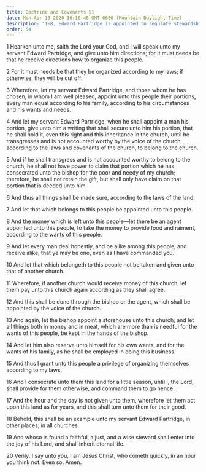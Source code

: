 ```yaml
---
title: Doctrine and Covenants 51
date: Mon Apr 13 2020 16:16:48 GMT-0600 (Mountain Daylight Time)
description: "1–8, Edward Partridge is appointed to regulate stewardships and properties; 9–12, The Saints are to deal honestly and receive alike; 13–15, They are to have a bishop’s storehouse and to organize properties according to the Lord’s law; 16–20, Ohio is to be a temporary gathering place."
order: 54
---
```


1 Hearken unto me, saith the Lord your God, and I will speak unto my servant Edward Partridge, and give unto him directions; for it must needs be that he receive directions how to organize this people.

2 For it must needs be that they be organized according to my laws; if otherwise, they will be cut off.

3 Wherefore, let my servant Edward Partridge, and those whom he has chosen, in whom I am well pleased, appoint unto this people their portions, every man equal according to his family, according to his circumstances and his wants and needs.

4 And let my servant Edward Partridge, when he shall appoint a man his portion, give unto him a writing that shall secure unto him his portion, that he shall hold it, even this right and this inheritance in the church, until he transgresses and is not accounted worthy by the voice of the church, according to the laws and covenants of the church, to belong to the church.

5 And if he shall transgress and is not accounted worthy to belong to the church, he shall not have power to claim that portion which he has consecrated unto the bishop for the poor and needy of my church; therefore, he shall not retain the gift, but shall only have claim on that portion that is deeded unto him.

6 And thus all things shall be made sure, according to the laws of the land.

7 And let that which belongs to this people be appointed unto this people.

8 And the money which is left unto this people—let there be an agent appointed unto this people, to take the money to provide food and raiment, according to the wants of this people.

9 And let every man deal honestly, and be alike among this people, and receive alike, that ye may be one, even as I have commanded you.

10 And let that which belongeth to this people not be taken and given unto that of another church.

11 Wherefore, if another church would receive money of this church, let them pay unto this church again according as they shall agree.

12 And this shall be done through the bishop or the agent, which shall be appointed by the voice of the church.

13 And again, let the bishop appoint a storehouse unto this church; and let all things both in money and in meat, which are more than is needful for the wants of this people, be kept in the hands of the bishop.

14 And let him also reserve unto himself for his own wants, and for the wants of his family, as he shall be employed in doing this business.

15 And thus I grant unto this people a privilege of organizing themselves according to my laws.

16 And I consecrate unto them this land for a little season, until I, the Lord, shall provide for them otherwise, and command them to go hence.

17 And the hour and the day is not given unto them, wherefore let them act upon this land as for years, and this shall turn unto them for their good.

18 Behold, this shall be an example unto my servant Edward Partridge, in other places, in all churches.

19 And whoso is found a faithful, a just, and a wise steward shall enter into the joy of his Lord, and shall inherit eternal life.

20 Verily, I say unto you, I am Jesus Christ, who cometh quickly, in an hour you think not. Even so. Amen.
